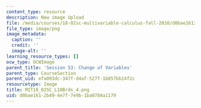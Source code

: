 ```yaml
---
content_type: resource
description: New image Upload
file: /media/courses/18-02sc-multivariable-calculus-fall-2010/d0bae1612b494e7f7e9b1ba0784a1179_MIT18_02SC_L18Brds_4.png
file_type: image/png
image_metadata:
  caption: ''
  credit: ''
  image-alt: ''
learning_resource_types: []
ocw_type: OCWImage
parent_title: 'Session 53: Change of Variables'
parent_type: CourseSection
parent_uid: efa093dc-347f-d4af-527f-1b857bb14f2c
resourcetype: Image
title: MIT18_02SC_L18Brds_4.png
uid: d0bae161-2b49-4e7f-7e9b-1ba0784a1179
---
```


